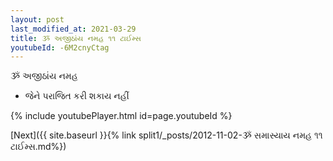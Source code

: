 ```yaml
---
layout: post
last_modified_at: 2021-03-29
title: ૐ અજીઠાંય નમહ ૧૧ ટાઈમ્સ
youtubeId: -6M2cnyCtag
---
```

 
 
 ૐ અજીઠાંય નમહ  
 
 -  જેને પરાજિત કરી શકાય નહીં 
 
  
 
  
 
 
 
 
 
 


{% include youtubePlayer.html id=page.youtubeId %}
 
[Next]({{ site.baseurl }}{% link  split1/_posts/2012-11-02-ૐ સમાસ્યાય નમહ ૧૧ ટાઈમ્સ.md%})
 
